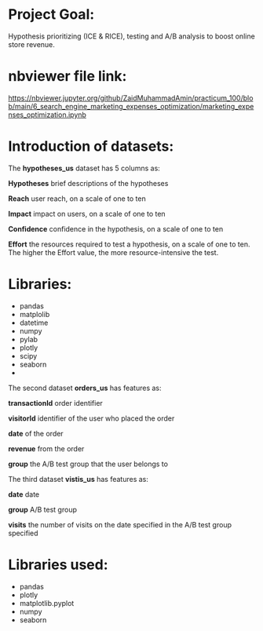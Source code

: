 # Project Goal:
Hypothesis prioritizing (ICE & RICE),  testing and A/B analysis to boost online store revenue.

# nbviewer file link:
https://nbviewer.jupyter.org/github/ZaidMuhammadAmin/practicum_100/blob/main/6_search_engine_marketing_expenses_optimization/marketing_expenses_optimization.ipynb

# Introduction of datasets:
The __hypotheses_us__ dataset has 5 columns as:

__Hypotheses__ brief descriptions of the hypotheses

__Reach__ user reach, on a scale of one to ten

__Impact__ impact on users, on a scale of one to ten

__Confidence__ confidence in the hypothesis, on a scale of one to ten

__Effort__ the resources required to test a hypothesis, on a scale of one to ten. The higher the Effort value, the more resource-intensive the test.



# Libraries:
* pandas
* matplolib 
* datetime
* numpy
* pylab
* plotly
* scipy
* seaborn
* 


The second dataset __orders_us__ has  features as:

__transactionId__ order identifier

__visitorId__ identifier of the user who placed the order

__date__ of the order

__revenue__ from the order

__group__ the A/B test group that the user belongs to

The third dataset __vistis_us__ has features as:

__date__ date

__group__ A/B test group

__visits__ the number of visits on the date specified in the A/B test group specified


 # Libraries used:
 
*  pandas
*  plotly
*  matplotlib.pyplot
*  numpy
*  seaborn

